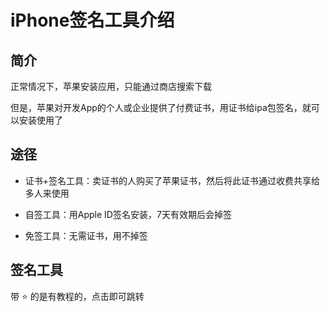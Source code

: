 # iPhone签名工具介绍



## 简介

正常情况下，苹果安装应用，只能通过商店搜索下载

但是，苹果对开发App的个人或企业提供了付费证书，用证书给ipa包签名，就可以安装使用了


## 途径

* 证书+签名工具：卖证书的人购买了苹果证书，然后将此证书通过收费共享给多人来使用

* 自签工具：用Apple ID签名安装，7天有效期后会掉签

* 免签工具：无需证书，用不掉签


## 签名工具

带 ⭐ 的是有教程的，点击即可跳转

<script setup>
import { sign } from '/.vitepress/theme/navlist/sign'
</script>

<navlist v-for="{ items } in sign" :items="items" />
